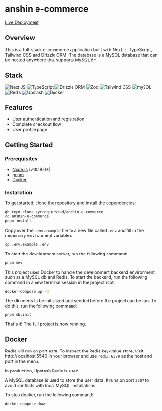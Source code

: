 # anshin e-commerce

[Live Deployment](https://anshin.world)

## Overview

This is a full-stack e-commerce application built with Next.js, TypeScript, Tailwind CSS and Drizzle ORM. The database is a MySQL database that can be hosted anywhere that supports MySQL 8+.

## Stack

![Next JS](https://img.shields.io/badge/Next-black?style=for-the-badge&logo=next.js&logoColor=white)
![TypeScript](https://img.shields.io/badge/typescript-%23007ACC.svg?style=for-the-badge&logo=typescript&logoColor=white)
![Drizzle ORM](https://img.shields.io/badge/drizzle-C5F74F?style=for-the-badge&logo=drizzle&logoColor=black)
![Zod](https://img.shields.io/badge/zod-FF3E00?style=for-the-badge&logo=zod&logoColor=white)
![Tailwind CSS](https://img.shields.io/badge/tailwindcss-%2338B2AC.svg?style=for-the-badge&logo=tailwind-css&logoColor=white)
![mySQL](https://img.shields.io/badge/mysql-%2300f.svg?style=for-the-badge&logo=mysql&logoColor=white)
![Redis](https://img.shields.io/badge/redis-%23DD0031.svg?style=for-the-badge&logo=redis&logoColor=white)
![Upstash](https://img.shields.io/badge/upstash-%2343853D.svg?style=for-the-badge&logo=upstash&logoColor=white) ![Docker](https://img.shields.io/badge/docker-%230db7ed.svg?style=for-the-badge&logo=docker&logoColor=white)

## Features

- User authentication and registration
- Complete checkout flow
- User profile page

## Getting Started

### Prerequisites

- [Node.js](https://nodejs.org/en/) (v18.18.0+)
- [pnpm](https://pnpm.io/)
- [Docker](https://www.docker.com/)

### Installation

To get started, clone the repository and install the dependencies:

```zsh
gh repo clone kyrregjerstad/anshin-e-commerce
cd anshin-e-commerce
pnpm install
```

Copy over the `.env.example` file to a new file called `.env` and fill in the necessary environment variables.

```zsh
cp .env.example .env
```

To start the development server, run the following command:

```zsh
pnpm dev
```

This project uses Docker to handle the development backend environment, such as a MySQL db and Redis. To start the backend, run the following command in a new terminal session in the project root:

```zsh
docker-compose up -d
```

The db needs to be initialized and seeded before the project can be run. To do this, run the following command:

```zsh
pnpm db:init
```

That's it! The full project is now running.

## Docker

Redis will run on port `6379`. To inspect the Redis key-value store, visit http://localhost:5540 in your browser and use `redis:6379` as the host and port in the menu.

In production, Upstash Redis is used.

A MySQL database is used to store the user data. It runs on port `3307` to avoid conflicts with local MySQL installations.

To stop docker, run the following command:

```zsh
docker-compose down
```
